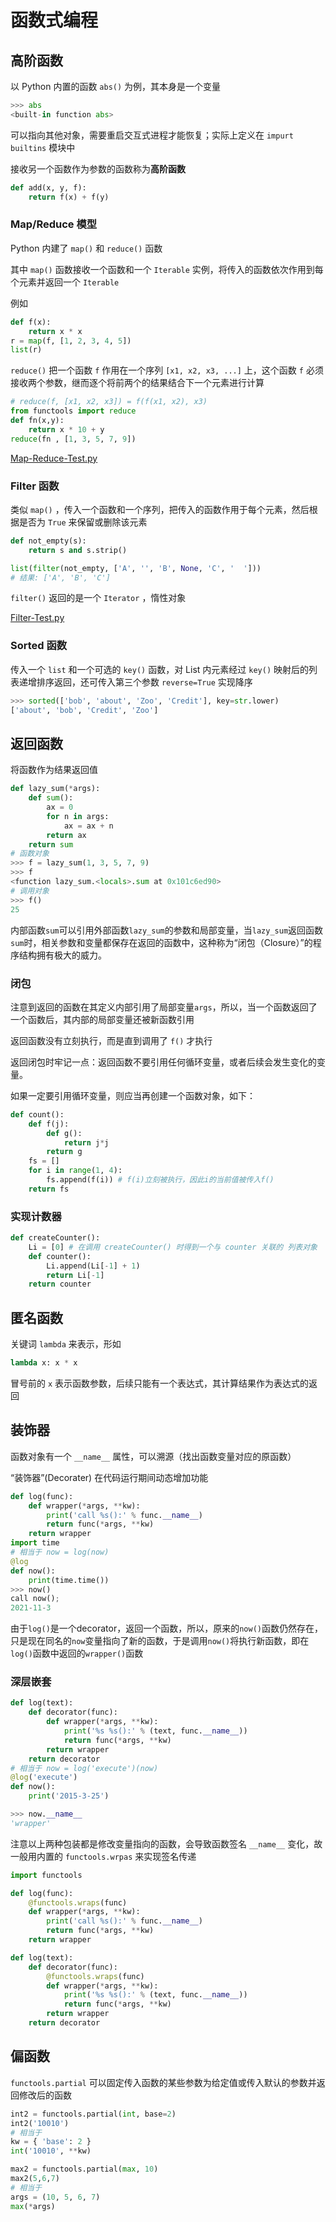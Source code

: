 # 函数式编程

## 高阶函数

以 Python 内置的函数 `abs()` 为例，其本身是一个变量
```Python
>>> abs
<built-in function abs>
```

可以指向其他对象，需要重启交互式进程才能恢复；实际上定义在 `impurt builtins` 模块中

接收另一个函数作为参数的函数称为**高阶函数**
```python
def add(x, y, f):
    return f(x) + f(y)
```

### Map/Reduce 模型

Python 内建了 `map()` 和 `reduce()` 函数

其中 `map()` 函数接收一个函数和一个 `Iterable` 实例，将传入的函数依次作用到每个元素并返回一个 `Iterable`

例如

```python
def f(x):
    return x * x
r = map(f, [1, 2, 3, 4, 5])
list(r)
```

`reduce()` 把一个函数 `f` 作用在一个序列 `[x1, x2, x3, ...]` 上，这个函数 `f` 必须接收两个参数，继而逐个将前两个的结果结合下一个元素进行计算

```python
# reduce(f, [x1, x2, x3]) = f(f(x1, x2), x3)
from functools import reduce
def fn(x,y):
    return x * 10 + y
reduce(fn , [1, 3, 5, 7, 9])
```

[Map-Reduce-Test.py](./Map-Reduce-Test.py)

### Filter 函数

类似 `map()` ，传入一个函数和一个序列，把传入的函数作用于每个元素，然后根据是否为 `True` 来保留或删除该元素

```Python
def not_empty(s):
    return s and s.strip()

list(filter(not_empty, ['A', '', 'B', None, 'C', '  ']))
# 结果: ['A', 'B', 'C']
```

`filter()` 返回的是一个 `Iterator` ，惰性对象

[Filter-Test.py](./Filter-Test.py)

### Sorted 函数

传入一个 `list` 和一个可选的 `key()` 函数，对 List 内元素经过 `key()` 映射后的列表递增排序返回，还可传入第三个参数 `reverse=True` 实现降序

```python
>>> sorted(['bob', 'about', 'Zoo', 'Credit'], key=str.lower)
['about', 'bob', 'Credit', 'Zoo']
```

## 返回函数

将函数作为结果返回值

```python
def lazy_sum(*args):
    def sum():
        ax = 0
        for n in args:
            ax = ax + n
        return ax
    return sum
# 函数对象
>>> f = lazy_sum(1, 3, 5, 7, 9)
>>> f
<function lazy_sum.<locals>.sum at 0x101c6ed90>
# 调用对象
>>> f()
25
```

内部函数`sum`可以引用外部函数`lazy_sum`的参数和局部变量，当`lazy_sum`返回函数`sum`时，相关参数和变量都保存在返回的函数中，这种称为“闭包（Closure）”的程序结构拥有极大的威力。

### 闭包

注意到返回的函数在其定义内部引用了局部变量`args`，所以，当一个函数返回了一个函数后，其内部的局部变量还被新函数引用

返回函数没有立刻执行，而是直到调用了 `f()` 才执行

返回闭包时牢记一点：返回函数不要引用任何循环变量，或者后续会发生变化的变量。

如果一定要引用循环变量，则应当再创建一个函数对象，如下：

```python
def count():
    def f(j):
        def g():
            return j*j
        return g
    fs = []
    for i in range(1, 4):
        fs.append(f(i)) # f(i)立刻被执行，因此i的当前值被传入f()
    return fs
```

### 实现计数器

```python
def createCounter():
    Li = [0] # 在调用 createCounter() 时得到一个与 counter 关联的 列表对象
    def counter():
        Li.append(Li[-1] + 1)
        return Li[-1]
    return counter
```

## 匿名函数

关键词 `lambda` 来表示，形如

```python
lambda x: x * x
```

冒号前的 `x` 表示函数参数，后续只能有一个表达式，其计算结果作为表达式的返回

## 装饰器

函数对象有一个 `__name__` 属性，可以溯源（找出函数变量对应的原函数）

“装饰器”(Decorater) 在代码运行期间动态增加功能

```python
def log(func):
    def wrapper(*args, **kw):
        print('call %s():' % func.__name__)
        return func(*args, **kw)
    return wrapper
import time
# 相当于 now = log(now)
@log
def now():
    print(time.time()) 
>>> now()
call now();
2021-11-3
```

由于`log()`是一个decorator，返回一个函数，所以，原来的`now()`函数仍然存在，只是现在同名的`now`变量指向了新的函数，于是调用`now()`将执行新函数，即在`log()`函数中返回的`wrapper()`函数

### 深层嵌套

```python
def log(text):
    def decorator(func):
        def wrapper(*args, **kw):
            print('%s %s():' % (text, func.__name__))
            return func(*args, **kw)
        return wrapper
    return decorator
# 相当于 now = log('execute')(now)
@log('execute')
def now():
    print('2015-3-25')

>>> now.__name__
'wrapper'
```

注意以上两种包装都是修改变量指向的函数，会导致函数签名 `__name__` 变化，故一般用内置的 `functools.wrpas` 来实现签名传递

```python
import functools

def log(func):
    @functools.wraps(func)
    def wrapper(*args, **kw):
        print('call %s():' % func.__name__)
        return func(*args, **kw)
    return wrapper

def log(text):
    def decorator(func):
        @functools.wraps(func)
        def wrapper(*args, **kw):
            print('%s %s():' % (text, func.__name__))
            return func(*args, **kw)
        return wrapper
    return decorator
```

## 偏函数

`functools.partial` 可以固定传入函数的某些参数为给定值或传入默认的参数并返回修改后的函数

```python
int2 = functools.partial(int, base=2)
int2('10010')
# 相当于
kw = { 'base': 2 }
int('10010', **kw)

max2 = functools.partial(max, 10)
max2(5,6,7)
# 相当于
args = (10, 5, 6, 7)
max(*args)
```

